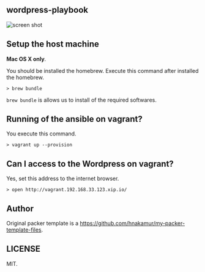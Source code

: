 wordpress-playbook
-------------------

![screen shot](https://f.cloud.github.com/assets/72997/2367441/6bc38a6e-a75f-11e3-9524-9cc66c9f1e4d.png)

Setup the host machine
----------------------

**Mac OS X only**.

You should be installed the homebrew.
Execute this command after installed the homebrew.

```
> brew bundle
```

```brew bundle``` is allows us to install of the required softwares.

Running of the ansible on vagrant?
-----------------------------------

You execute this command.

```
> vagrant up --provision
```

Can I access to the Wordpress on vagrant?
------------------------------------------

Yes, set this address to the internet browser. 

```
> open http://vagrant.192.168.33.123.xip.io/
```

Author
------

Original packer template is a https://github.com/hnakamur/my-packer-template-files.

LICENSE
-------

MIT.
